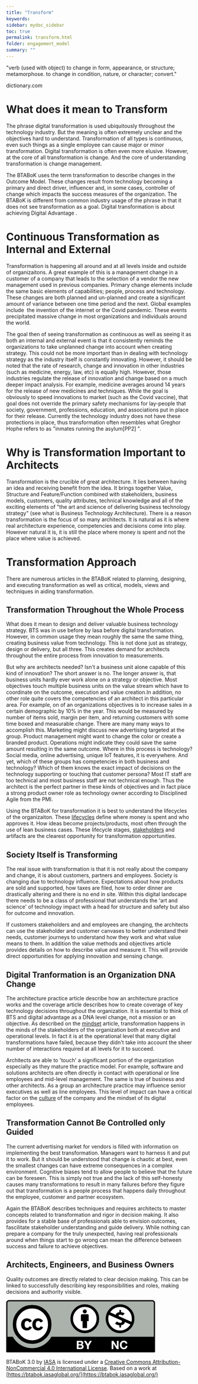 ```yaml
---
title: "Transform"
keywords: 
sidebar: mydoc_sidebar
toc: true
permalink: transform.html
folder: engagement_model
summary: ""
---
```


"verb (used with object) to change in form, appearance, or structure; metamorphose. to change in condition, nature, or character; convert."

dictionary.com

What does it mean to Transform
==============================

The phrase digital transformation is used ubiquitously throughout the technology industry. But the meaning is often extremely unclear and the objectives hard to understand. Transformation of all types is continuous, even such things as a single employee can cause major or minor transformation. Digital transformation is often even more elusive. However, at the core of all transformation is change. And the core of understanding transformation is change management.

The BTABoK uses the term transformation to describe changes in the Outcome Model. These changes result from technology becoming a primary and direct driver, influencer and, in some cases, controller of change which impacts the success measures of the organization. The BTABoK is different from common industry usage of the phrase in that it does not see transformation as a goal. Digital transformation is about achieving Digital Advantage .

Continuous Transformation as Internal and External
==================================================

Transformation is happening all around and at all levels inside and outside of organizaitons. A great example of this is a management change in a customer of a company that leads to the selection of a vendor the new management used in previous companies. Primary change elements include the same basic elements of capabilities; people, process and technology. These changes are both planned and un-planned and create a significant amount of variance between one time period and the next. Global examples include  the invention of the internet or the Covid pandemic. These events precipitated massive change in most organizations and individuals around the world.

The goal then of seeing transformation as continuous as well as seeing it as both an internal and external event is that it consistently reminds the organizations to take unplanned change into account when creating strategy. This could not be more important than in dealing with technology strategy as the industry itself is constantly innovating. However, it should be noted that the rate of research, change and innovation in other industries (such as medicine, energy, law, etc) is equally high. However, those industries regulate the release of innovation and change based on a much deeper impact analysis. For example, medicine averages around 14 years for the release of new medicines and techniques. While the goal is obviously to speed innovations to market (such as the Covid vaccine), that goal does not override the primary safety mechanisms for lay-people that society, government, professions, education, and associations put in place for their release. Currently the technology industry does not have these protections in place, thus transformation often resembles what Greghor Hophe refers to as "inmates running the asylum[PP2] ".

Why is Transformation Important to Architects
=============================================

Transformation is the crucible of great architecture. It lies between having an idea and receiving benefit from the idea. It brings together Value, Structure and Feature/Function combined with stakeholders, business models, customers, quality attributes, technical knowledge and all of the exciting elements of "the art and science of delivering business technology strategy" (see what is Business Technology Architecture). There is a reason transformation is the focus of so many architects. It is natural as it is where real architecture experience, competencies and decisions come into play. However natural it is, it is still the place where money is spent and not the place where value is achieved.

Transformation Approach
=======================

There are numerous articles in the BTABoK related to planning, designing, and executing transformation as well as critical, models, views and techniques in aiding transformation.

Transformation Throughout the Whole Process
-------------------------------------------

What does it mean to design and deliver valuable business technology strategy. BTS was in use before by Iasa before digital transformation. However, in common usage they mean roughly the same the same thing, creating business value from technology. This is not done just as strategy, design or delivery, but all three. This creates demand for architects throughout the entire process from innovation to measurements.

But why are architects needed? Isn't a business unit alone capable of this kind of innovation? The short answer is no. The longer answer is, that business units hardly ever work alone on a strategy or objective. Most objectives touch multiple business units on the value stream which have to coordinate on the outcome, execution and value creation.In addition, no other role quite covers the competencies of an architect in this particular area. For example, on of an organizations objectives is to increase sales in a certain demographic by 10% in the year. This would be measured by number of items sold, margin per item, and returning customers with some time boxed and measurable change. There are many many ways to accomplish this. Marketing might discuss new advertising targeted at the group. Product management might want to change the color or create a branded product. Operations might indicate they could save the same amount resulting in the same outcome. Where in this process is technology? Social media, online advertising, unique IoT features, it is everywhere. And yet, which of these groups has competencies in both business and technology? Which of them knows the exact impact of decisions on the technology supporting or touching that customer persona? Most IT staff are too technical and most business staff are not technical enough. Thus the architect is the perfect partner in these kinds of objectives and in fact place a strong product owner role as technology owner according to Disciplined Agile from the PMI.

Using the BTABoK for transformation it is best to understand the lifecycles of the organizaiton. These [lifecycles](https://btabok.iasaglobal.org/btabok_3/architecture-lifecycle/) define where money is spent and who approves it. How ideas become projects/products, most often through the use of lean business cases. These lifecycle stages, [stakeholders](https://btabok.iasaglobal.org/btabok_3/stakeholders/) and artifacts are the clearest opportunity for transformation opportunities.

Society Itself is Transforming
------------------------------

The real issue with transformation is that it is not really about the company and change, it is about customers, partners and employees. Society is changing due to technology influence. Expectations about how products are sold and supported, how taxes are filed, how to order dinner are drastically altering and there is no end in site. Within this digital landscape there needs to be a class of professional that understands the 'art and science' of technology impact with a head for structure and safety but also for outcome and innovation.

If customers stakeholders and and employees are changing, the architects can use the stakeholder and customer canvases to better understand their needs, customer journeys to understand how they work and what value means to them. In addition the value methods and objectives article provides details on how to describe value and measure it. This will provide direct opportunities for applying innovation and sensing change.

Digital Tranformation is an Organization DNA Change
---------------------------------------------------

The architecture practice article describe how an architecture practice works and the coverage article describes how to create coverage of key technology decisions throughout the organization. It is essential to think of BTS and digital advantage as a DNA level change, not a mission or an objective. As described on the [mindset](https://btabok.iasaglobal.org/btabok_3/digital-outcome-model/mindset/) article, transformation happens in the minds of the stakeholders of the organization both at executive and operational levels. In fact it is at the operational level that many digital transformations have failed, because they didn't take into account the sheer number of interactions required at all levels for it to succeed.

Architects are able to 'touch' a significant portion of the organization especially as they mature the practice model. For example, software and solutions architects are often directly in contact with operational or line employees and mid-level management. The same is true of business and other architects. As a group an architecture practice may influence senior executives as well as line employees. This level of impact can have a critical factor on the [culture](https://btabok.iasaglobal.org/btabok_3/digital-outcome-model/culture/) of the company and the mindset of its digital employees.

Transformation Cannot Be Controlled only Guided
-----------------------------------------------

The current advertising market for vendors is filled with information on implementing the best transformation. Managers want to harness it and put it to work. But it should be understood that change is chaotic at best, even the smallest changes can have extreme consequences in a complex environment. Cognitive biases tend to allow people to believe that the future can be foreseen. This is simply not true and the lack of this self-honesty causes many transformations to result in many failures before they figure out that transformation is a people process that happens daily throughout the employee, customer and partner ecosystem.

Again the BTABoK describes techniques and requires architects to master concepts related to transformation and rigor in decision making. It also provides for a stable base of professionals able to envision outcomes, fascilitate stakeholder understanding and guide delivery. While nothing can prepare a company for the truly unexpected, having real professionals around when things start to go wrong can mean the difference between success and failure to achieve objectives.

Architects, Engineers, and Business Owners
------------------------------------------

Quality outcomes are directly related to clear decision making. This can be linked to successfully describing key responsibilities and roles, making decisions and authority visible.

![image001](media/by-nc.png)

BTABoK 3.0 by [IASA](https://iasaglobal.org/) is licensed under a [Creative Commons Attribution-NonCommercial 4.0 International License](http://creativecommons.org/licenses/by-nc/4.0/). Based on a work at [https://btabok.iasaglobal.org/](https://btabok.iasaglobal.org/)